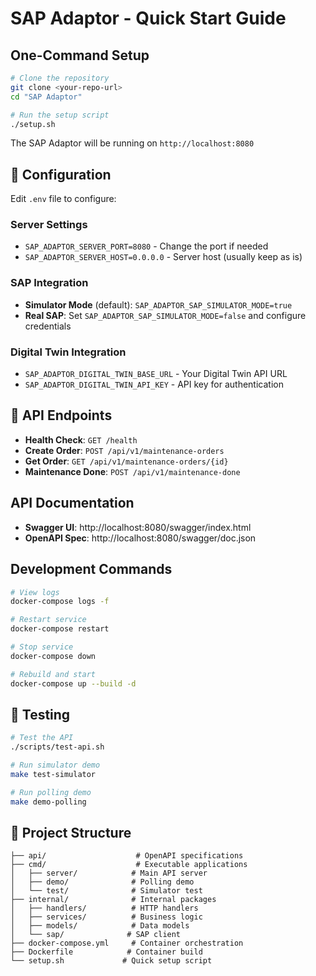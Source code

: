 # SAP Adaptor - Quick Start Guide

## One-Command Setup

```bash
# Clone the repository
git clone <your-repo-url>
cd "SAP Adaptor"

# Run the setup script
./setup.sh
```

The SAP Adaptor will be running on `http://localhost:8080`

## 🔧 Configuration

Edit `.env` file to configure:

### Server Settings
- `SAP_ADAPTOR_SERVER_PORT=8080` - Change the port if needed
- `SAP_ADAPTOR_SERVER_HOST=0.0.0.0` - Server host (usually keep as is)

### SAP Integration
- **Simulator Mode** (default): `SAP_ADAPTOR_SAP_SIMULATOR_MODE=true`
- **Real SAP**: Set `SAP_ADAPTOR_SAP_SIMULATOR_MODE=false` and configure credentials

### Digital Twin Integration
- `SAP_ADAPTOR_DIGITAL_TWIN_BASE_URL` - Your Digital Twin API URL
- `SAP_ADAPTOR_DIGITAL_TWIN_API_KEY` - API key for authentication

## 📡 API Endpoints

- **Health Check**: `GET /health`
- **Create Order**: `POST /api/v1/maintenance-orders`
- **Get Order**: `GET /api/v1/maintenance-orders/{id}`
- **Maintenance Done**: `POST /api/v1/maintenance-done`

## API Documentation

- **Swagger UI**: http://localhost:8080/swagger/index.html
- **OpenAPI Spec**: http://localhost:8080/swagger/doc.json

## Development Commands

```bash
# View logs
docker-compose logs -f

# Restart service
docker-compose restart

# Stop service
docker-compose down

# Rebuild and start
docker-compose up --build -d
```

## 🧪 Testing

```bash
# Test the API
./scripts/test-api.sh

# Run simulator demo
make test-simulator

# Run polling demo
make demo-polling
```

## 📁 Project Structure

```
├── api/                    # OpenAPI specifications
├── cmd/                    # Executable applications
│   ├── server/            # Main API server
│   ├── demo/              # Polling demo
│   └── test/              # Simulator test
├── internal/              # Internal packages
│   ├── handlers/          # HTTP handlers
│   ├── services/          # Business logic
│   ├── models/            # Data models
│   └── sap/              # SAP client
├── docker-compose.yml     # Container orchestration
├── Dockerfile            # Container build
└── setup.sh             # Quick setup script
```